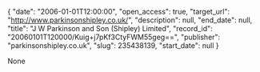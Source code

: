 {
  "date": "2006-01-01T12:00:00", 
  "open_access": true, 
  "target_url": "http://www.parkinsonshipley.co.uk/", 
  "description": null, 
  "end_date": null, 
  "title": "J W Parkinson and Son (Shipley) Limited", 
  "record_id": "20060101T120000/Kuig+j7pKf3CtyFWM55geg==", 
  "publisher": "parkinsonshipley.co.uk", 
  "slug": 235438139, 
  "start_date": null
}

None